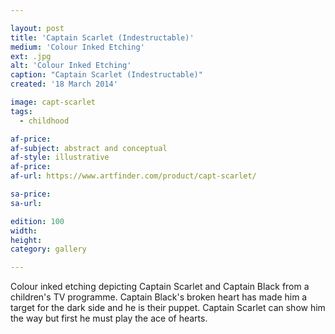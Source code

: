 ```yaml
---

layout: post
title: 'Captain Scarlet (Indestructable)'
medium: 'Colour Inked Etching'
ext: .jpg
alt: 'Colour Inked Etching'
caption: "Captain Scarlet (Indestructable)"
created: '18 March 2014'

image: capt-scarlet
tags:
  - childhood

af-price:
af-subject: abstract and conceptual
af-style: illustrative
af-price:
af-url: https://www.artfinder.com/product/capt-scarlet/

sa-price:
sa-url:

edition: 100
width:
height:
category: gallery

---
```


Colour inked etching depicting Captain Scarlet and Captain Black from a children's TV programme. Captain Black's broken heart has made him a target for the dark side and he is their puppet.
Captain Scarlet can show him the way but first he must play the ace of hearts.
